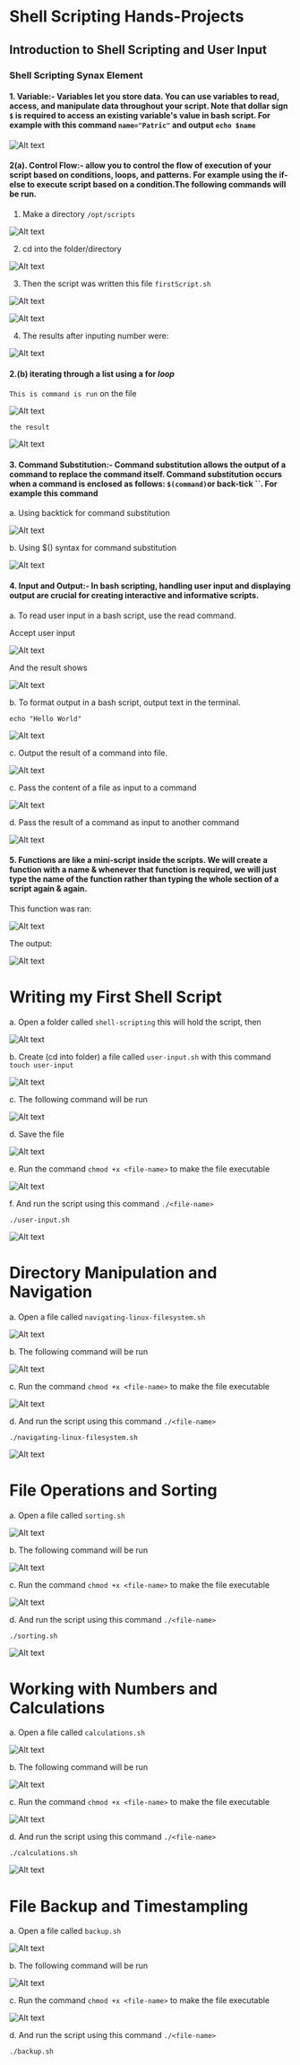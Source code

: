 #   Shell Scripting Hands-Projects

##  Introduction to Shell Scripting and User Input

### Shell Scripting Synax Element

####    1.  Variable:- Variables let you store data. You can use variables to read, access, and manipulate data throughout your script.  Note that dollar sign `$` is required to access an existing variable's value in bash script. For example with this command `name="Patric"` and output `echo $name`

![Alt text](<images_5/Screenshot 2024-02-04 184912.png>)

####     2(a).  Control Flow:- allow you to control the flow of execution of your script based on conditions, loops, and patterns. For example using the if-else to execute script based on a condition.The following commands will be run.

1.  Make a directory `/opt/scripts`

![Alt text](<images_5/Screenshot 2024-02-04 192038.png>)

2.  cd into the folder/directory 

![Alt text](<images_5/Screenshot 2024-02-04 194137.png>)

3.  Then the script was written this file  `firstScript.sh`

![Alt text](<images_5/Screenshot 2024-02-04 194605.png>)

![Alt text](<images_5/Screenshot 2024-02-04 194847.png>)

4.  The results after inputing number were:

![Alt text](<images_5/Screenshot 2024-02-04 194802.png>)

####     2.(b) iterating through a list using a for *loop*

`This is command is run` on the file

![Alt text](<images_5/Screenshot 2024-02-04 201153.png>)

`the result`

![Alt text](<images_5/Screenshot 2024-02-04 201327.png>)


####     3. Command Substitution:- Command substitution allows the output of a command to replace the command itself. Command substitution occurs when a command is enclosed as follows: `$(command)`or back-tick ``. For example this command 

a. Using backtick for command substitution

![Alt text](<images_5/Screenshot 2024-02-04 212819.png>)

b. Using $() syntax for command substitution

![Alt text](<images_5/Screenshot 2024-02-04 213459.png>)

####     4. Input and Output:- In bash scripting, handling user input and displaying output are crucial for creating interactive and informative scripts. 

a. To read user input in a bash script, use the read command.

Accept user input

![Alt text](<images_5/Screenshot 2024-02-07 210922.png>)

And the result shows 

![Alt text](<images_5/Screenshot 2024-02-07 211840.png>)

b.  To format output in a bash script, output text in the terminal.

`echo "Hello World"`

![Alt text](<images_5/Screenshot 2024-02-07 212324.png>)

c.  Output the result of a command into file.

![Alt text](<images_5/Screenshot 2024-02-07 212712.png>)

c.  Pass the content of a file as input to a command

![Alt text](<images_5/Screenshot 2024-02-07 220543.png>)

d. Pass the result of a command as input to another command

![Alt text](<images_5/Screenshot 2024-02-07 222654.png>)

####    5. Functions are like a mini-script inside the scripts. We will create a function with a name & whenever that function is required, we will just type the name of the function rather than typing the whole section of a script again & again.

This function was ran:

![Alt text](<images_5/Screenshot 2024-02-07 223147.png>)

The output:

![Alt text](<images_5/Screenshot 2024-02-07 223549.png>)

#   Writing my First Shell Script


a.  Open a folder called `shell-scripting` this will hold the script, then

![Alt text](<images_5/Screenshot 2024-02-07 225440.png>)

b.  Create (cd into folder) a file called `user-input.sh` with this command `touch user-input`

![Alt text](<images_5/Screenshot 2024-02-07 230958.png>)

c.  The following command will be run

![Alt text](<images_5/Screenshot 2024-02-07 231212.png>)

d.  Save the file

![Alt text](<images_5/Screenshot 2024-02-07 231350.png>)

e.  Run the command `chmod +x <file-name>` to make the file executable

![Alt text](<images_5/Screenshot 2024-02-07 231457.png>)

f.  And run the script using this command `./<file-name>`

`./user-input.sh`

![Alt text](<images_5/Screenshot 2024-02-07 231715.png>)


#   Directory Manipulation and Navigation

a.  Open a file called `navigating-linux-filesystem.sh`

![Alt text](<images_5/Screenshot 2024-02-07 232854.png>)

b.  The following command will be run

![Alt text](<images_5/Screenshot 2024-02-07 233918.png>)


c.  Run the command `chmod +x <file-name>` to make the file executable

![Alt text](<images_5/Screenshot 2024-02-07 234303.png>)

d.  And run the script using this command `./<file-name>`

`./navigating-linux-filesystem.sh`

![Alt text](<images_5/Screenshot 2024-02-08 000235.png>)


#   File Operations and Sorting

a.  Open a file called `sorting.sh`

![Alt text](<images_5/Screenshot 2024-02-08 001101.png>)

b.  The following command will be run

![Alt text](<images_5/Screenshot 2024-02-08 001446.png>)

c.  Run the command `chmod +x <file-name>` to make the file executable

![Alt text](<images_5/Screenshot 2024-02-08 001635.png>)

d.  And run the script using this command `./<file-name>`

`./sorting.sh`

![Alt text](<images_5/Screenshot 2024-02-08 002624.png>)


#   Working with Numbers and Calculations

a.  Open a file called `calculations.sh`

![Alt text](<images_5/Screenshot 2024-02-08 003134.png>)

b.  The following command will be run

![Alt text](<images_5/Screenshot 2024-02-08 003335.png>)

c.  Run the command `chmod +x <file-name>` to make the file executable

![Alt text](<images_5/Screenshot 2024-02-08 003657.png>)

d.  And run the script using this command `./<file-name>`

`./calculations.sh`

![Alt text](<images_5/Screenshot 2024-02-08 003840.png>)


#   File Backup and Timestampling

a.  Open a file called `backup.sh`

![Alt text](<images_5/Screenshot 2024-02-08 004324.png>)

b.  The following command will be run

![Alt text](<images_5/Screenshot 2024-02-08 004619.png>)

c.  Run the command `chmod +x <file-name>` to make the file executable

![Alt text](<images_5/Screenshot 2024-02-08 004737.png>)

d.  And run the script using this command `./<file-name>`

`./backup.sh`

